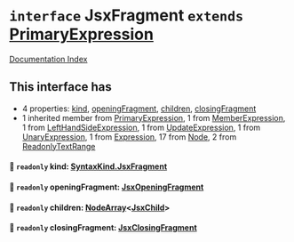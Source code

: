 # `interface` JsxFragment `extends` [PrimaryExpression](../interface.PrimaryExpression/README.md)

[Documentation Index](../README.md)

## This interface has

- 4 properties:
[kind](#-readonly-kind-syntaxkindjsxfragment),
[openingFragment](#-readonly-openingfragment-jsxopeningfragment),
[children](#-readonly-children-nodearrayjsxchild),
[closingFragment](#-readonly-closingfragment-jsxclosingfragment)
- 1 inherited member from [PrimaryExpression](../interface.PrimaryExpression/README.md), 1 from [MemberExpression](../interface.MemberExpression/README.md), 1 from [LeftHandSideExpression](../interface.LeftHandSideExpression/README.md), 1 from [UpdateExpression](../interface.UpdateExpression/README.md), 1 from [UnaryExpression](../interface.UnaryExpression/README.md), 1 from [Expression](../interface.Expression/README.md), 17 from [Node](../interface.Node/README.md), 2 from [ReadonlyTextRange](../interface.ReadonlyTextRange/README.md)


#### 📄 `readonly` kind: [SyntaxKind.JsxFragment](../enum.SyntaxKind/README.md#jsxfragment--288)



#### 📄 `readonly` openingFragment: [JsxOpeningFragment](../interface.JsxOpeningFragment/README.md)



#### 📄 `readonly` children: [NodeArray](../interface.NodeArray/README.md)\<[JsxChild](../type.JsxChild/README.md)>



#### 📄 `readonly` closingFragment: [JsxClosingFragment](../interface.JsxClosingFragment/README.md)




